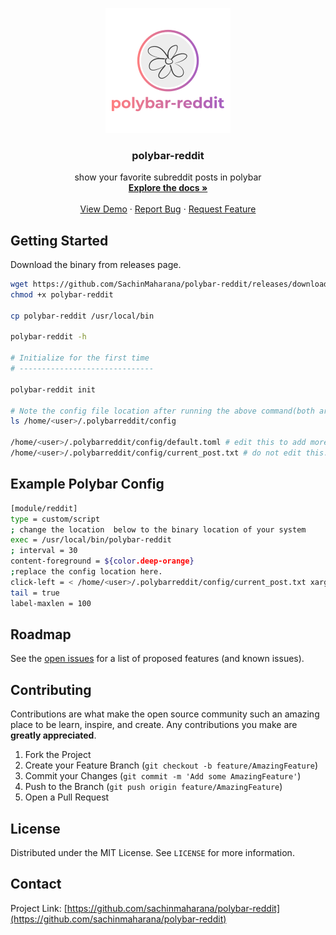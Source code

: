 <p align="center">
  <a href="https://github.com/sachinmaharana/polybar-reddit">
    <img src="assets/poly-icon.png" alt="Logo" width="200" height="200">
  </a>

  <h3 align="center">polybar-reddit</h3>

  <p align="center">
    show your favorite subreddit posts in polybar
    <br />
    <a href="https://github.com/sachinmaharana/polybar-reddit"><strong>Explore the docs »</strong></a>
    <br />
    <br />
    <a href="https://github.com/sachinmaharana/polybar-reddit">View Demo</a>
    ·
    <a href="https://github.com/sachinmaharana/polybar-reddit/issues">Report Bug</a>
    ·
    <a href="https://github.com/sachinmaharana/polybar-reddit/issues">Request Feature</a>
  </p>
</p>

## Getting Started

Download the binary from releases page.

```bash
wget https://github.com/SachinMaharana/polybar-reddit/releases/download/v0.3.0/polybar-reddit
chmod +x polybar-reddit

cp polybar-reddit /usr/local/bin

polybar-reddit -h

# Initialize for the first time
# ------------------------------

polybar-reddit init

# Note the config file location after running the above command(both are required for polybar config):
ls /home/<user>/.polybarreddit/config

/home/<user>/.polybarreddit/config/default.toml # edit this to add more subreddits of your choice
/home/<user>/.polybarreddit/config/current_post.txt # do not edit this.
```

## Example Polybar Config

```bash
[module/reddit]
type = custom/script
; change the location  below to the binary location of your system
exec = /usr/local/bin/polybar-reddit
; interval = 30
content-foreground = ${color.deep-orange}
;replace the config location here.
click-left = < /home/<user>/.polybarreddit/config/current_post.txt xargs -I % xdg-open %
tail = true
label-maxlen = 100
```

## Roadmap

See the [open issues](https://github.com/sachinmaharana/polybar-reddit/issues) for a list of proposed features (and known issues).

<!-- CONTRIBUTING -->

## Contributing

Contributions are what make the open source community such an amazing place to be learn, inspire, and create. Any contributions you make are **greatly appreciated**.

1. Fork the Project
2. Create your Feature Branch (`git checkout -b feature/AmazingFeature`)
3. Commit your Changes (`git commit -m 'Add some AmazingFeature'`)
4. Push to the Branch (`git push origin feature/AmazingFeature`)
5. Open a Pull Request

<!-- LICENSE -->

## License

Distributed under the MIT License. See `LICENSE` for more information.

<!-- CONTACT -->

## Contact

Project Link: [https://github.com/sachinmaharana/polybar-reddit](https://github.com/sachinmaharana/polybar-reddit)

```

```
